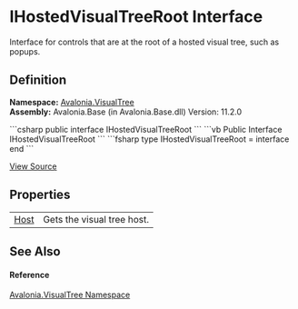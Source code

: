 # IHostedVisualTreeRoot Interface


Interface for controls that are at the root of a hosted visual tree, such as popups.



## Definition
**Namespace:** <a href="N_Avalonia_VisualTree">Avalonia.VisualTree</a>  
**Assembly:** Avalonia.Base (in Avalonia.Base.dll) Version: 11.2.0

<Tabs groupId="api-code-preview">
<TabItem value="csharp" label="C#">
```csharp
public interface IHostedVisualTreeRoot
```
</TabItem>
<TabItem value="vb" label="VB">
```vb
Public Interface IHostedVisualTreeRoot
```
</TabItem>
<TabItem value="fsharp" label="F#">
```fsharp
type IHostedVisualTreeRoot = interface end
```
</TabItem>
</Tabs>



<a href="https://github.com/AvaloniaUI/Avalonia/tree/master/src/Avalonia.Base/VisualTree/IHostedVisualTreeRoot.cs" title="View the source code">View Source</a>



## Properties
<table>
<tr>
<td><a href="P_Avalonia_VisualTree_IHostedVisualTreeRoot_Host">Host</a></td>
<td>Gets the visual tree host.</td>
</tr>
</table>

## See Also


#### Reference
<a href="N_Avalonia_VisualTree">Avalonia.VisualTree Namespace</a>  

